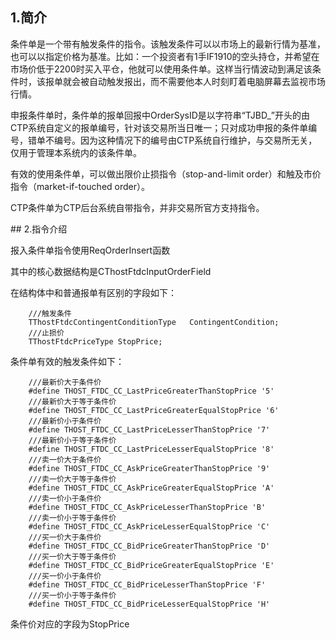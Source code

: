 <span class="anchor" id="d26b924e-a32a-4a79-b3ad-e911981cc637"></span>
## 1.简介
<p>条件单是一个带有触发条件的指令。该触发条件可以以市场上的最新行情为基准，也可以以指定价格为基准。比如：一个投资者有1手IF1910的空头持仓，并希望在市场价低于2200时买入平仓，他就可以使用条件单。这样当行情波动到满足该条件时，该报单就会被自动触发报出，而不需要他本人时刻盯着电脑屏幕去监视市场行情。</p>
<p>申报条件单时，条件单的报单回报中OrderSysID是以字符串“TJBD_”开头的由CTP系统自定义的报单编号，针对该交易所当日唯一；只对成功申报的条件单编号，错单不编号。因为这种情况下的编号由CTP系统自行维护，与交易所无关，仅用于管理本系统内的该条件单。</p>
<p>有效的使用条件单，可以做出限价止损指令（stop-and-limit order）和触及市价指令（market-if-touched order）。</p>
<p>CTP条件单为CTP后台系统自带指令，并非交易所官方支持指令。</p>
<span class="anchor" id="cfe9e3fd-b306-4b07-84c4-2bb422933e56"></span>
## 2.指令介绍
<p>报入条件单指令使用ReqOrderInsert函数</p>
<p>其中的核心数据结构是CThostFtdcInputOrderField</p>
<p>在结构体中和普通报单有区别的字段如下：</p>
<pre><code>    ///触发条件
    TThostFtdcContingentConditionType   ContingentCondition;
    ///止损价
    TThostFtdcPriceType StopPrice;
</code></pre>
<p>条件单有效的触发条件如下：</p>
<pre><code>    ///最新价大于条件价
    #define THOST_FTDC_CC_LastPriceGreaterThanStopPrice '5'
    ///最新价大于等于条件价
    #define THOST_FTDC_CC_LastPriceGreaterEqualStopPrice '6'
    ///最新价小于条件价
    #define THOST_FTDC_CC_LastPriceLesserThanStopPrice '7'
    ///最新价小于等于条件价
    #define THOST_FTDC_CC_LastPriceLesserEqualStopPrice '8'
    ///卖一价大于条件价
    #define THOST_FTDC_CC_AskPriceGreaterThanStopPrice '9'
    ///卖一价大于等于条件价
    #define THOST_FTDC_CC_AskPriceGreaterEqualStopPrice 'A'
    ///卖一价小于条件价
    #define THOST_FTDC_CC_AskPriceLesserThanStopPrice 'B'
    ///卖一价小于等于条件价
    #define THOST_FTDC_CC_AskPriceLesserEqualStopPrice 'C'
    ///买一价大于条件价
    #define THOST_FTDC_CC_BidPriceGreaterThanStopPrice 'D'
    ///买一价大于等于条件价
    #define THOST_FTDC_CC_BidPriceGreaterEqualStopPrice 'E'
    ///买一价小于条件价
    #define THOST_FTDC_CC_BidPriceLesserThanStopPrice 'F'
    ///买一价小于等于条件价
    #define THOST_FTDC_CC_BidPriceLesserEqualStopPrice 'H'
</code></pre>
<p>条件价对应的字段为StopPrice</p>
